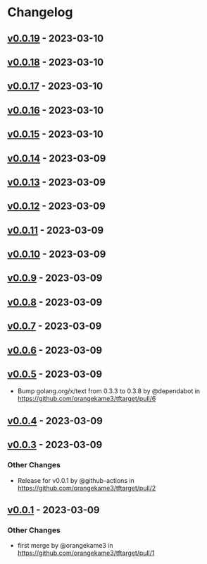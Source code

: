 # Changelog

## [v0.0.19](https://github.com/orangekame3/tftarget/compare/v0.0.18...v0.0.19) - 2023-03-10

## [v0.0.18](https://github.com/orangekame3/tftarget/compare/v0.0.17...v0.0.18) - 2023-03-10

## [v0.0.17](https://github.com/orangekame3/tftarget/compare/v0.0.16...v0.0.17) - 2023-03-10

## [v0.0.16](https://github.com/orangekame3/tftarget/compare/v0.0.15...v0.0.16) - 2023-03-10

## [v0.0.15](https://github.com/orangekame3/tftarget/compare/v0.0.14...v0.0.15) - 2023-03-10

## [v0.0.14](https://github.com/orangekame3/tftarget/compare/v0.0.13...v0.0.14) - 2023-03-09

## [v0.0.13](https://github.com/orangekame3/tftarget/compare/v0.0.12...v0.0.13) - 2023-03-09

## [v0.0.12](https://github.com/orangekame3/tftarget/compare/v0.0.11...v0.0.12) - 2023-03-09

## [v0.0.11](https://github.com/orangekame3/tftarget/compare/v0.0.10...v0.0.11) - 2023-03-09

## [v0.0.10](https://github.com/orangekame3/tftarget/compare/v0.0.9...v0.0.10) - 2023-03-09

## [v0.0.9](https://github.com/orangekame3/tftarget/compare/v0.0.8...v0.0.9) - 2023-03-09

## [v0.0.8](https://github.com/orangekame3/tftarget/compare/v0.0.7...v0.0.8) - 2023-03-09

## [v0.0.7](https://github.com/orangekame3/tftarget/compare/v0.0.6...v0.0.7) - 2023-03-09

## [v0.0.6](https://github.com/orangekame3/tftarget/compare/v0.0.5...v0.0.6) - 2023-03-09

## [v0.0.5](https://github.com/orangekame3/tftarget/compare/v0.0.4...v0.0.5) - 2023-03-09
- Bump golang.org/x/text from 0.3.3 to 0.3.8 by @dependabot in https://github.com/orangekame3/tftarget/pull/6

## [v0.0.4](https://github.com/orangekame3/tftarget/compare/v0.0.3...v0.0.4) - 2023-03-09

## [v0.0.3](https://github.com/orangekame3/tftarget/compare/v0.0.2...v0.0.3) - 2023-03-09
### Other Changes
- Release for v0.0.1 by @github-actions in https://github.com/orangekame3/tftarget/pull/2

## [v0.0.1](https://github.com/orangekame3/tftarget/commits/v0.0.1) - 2023-03-09
### Other Changes
- first merge by @orangekame3 in https://github.com/orangekame3/tftarget/pull/1
